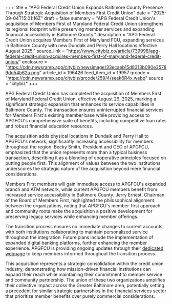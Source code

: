 +++
title = "APG Federal Credit Union Expands Baltimore County Presence Through Strategic Acquisition of Members First Credit Union"
date = "2025-09-04T15:01:16Z"
draft = false
summary = "APG Federal Credit Union's acquisition of Members First of Maryland Federal Credit Union strengthens its regional footprint while preserving member services and expanding financial accessibility in Baltimore County."
description = "APG Federal Credit Union acquires Members First of Maryland FCU, expanding services in Baltimore County with new Dundalk and Perry Hall locations effective August 2025."
source_link = "https://www.citybiz.co/article/739998/apg-federal-credit-union-acquires-members-first-of-maryland-federal-credit-union/"
enclosure = "https://cdn.newsramp.app/citybiz/newsimage/33ecaeb15d8313b090e35789dd54b62a.png"
article_id = 196426
feed_item_id = 19957
qrcode = "https://cdn.newsramp.app/citybiz/qrcode/259/4/seek6R4x.webp"
source = "citybiz"
+++

<p>APG Federal Credit Union has completed the acquisition of Members First of Maryland Federal Credit Union, effective August 29, 2025, marking a significant strategic expansion that enhances its service capabilities in Baltimore County. The transaction ensures uninterrupted financial services for Members First's existing member base while providing access to APGFCU's comprehensive suite of benefits, including competitive loan rates and robust financial education resources.</p><p>The acquisition adds physical locations in Dundalk and Perry Hall to APGFCU's network, significantly increasing accessibility for members throughout the region. Becky Smith, President and CEO of APGFCU, emphasized that the union represents more than a typical business transaction, describing it as a blending of cooperative principles focused on putting people first. This alignment of values between the two institutions underscores the strategic nature of the acquisition beyond mere financial considerations.</p><p>Members First members will gain immediate access to APGFCU's expanded branch and ATM network, while current APGFCU members benefit from increased service accessibility in Baltimore County. Jerry Ernest, Chairman of the Board of Members First, highlighted the philosophical alignment between the organizations, noting that APGFCU's member-first approach and community roots make the acquisition a positive development for preserving legacy services while enhancing member offerings.</p><p>The transition process ensures no immediate changes to current accounts, with both institutions collaborating to maintain personalized service throughout the integration. Future plans include the implementation of expanded digital banking platforms, further enhancing the member experience. APGFCU is providing ongoing updates through their <a href="https://www.apgfcu.com" rel="nofollow" target="_blank">dedicated webpage</a> to keep members informed throughout the transition process.</p><p>This acquisition represents a strategic consolidation within the credit union industry, demonstrating how mission-driven financial institutions can expand their reach while maintaining their commitment to member service and community partnership. The union of these two organizations amplifies their collective impact across the Greater Baltimore area, potentially setting a precedent for similar strategic partnerships in the financial services sector that prioritize member benefits over purely commercial considerations.</p>